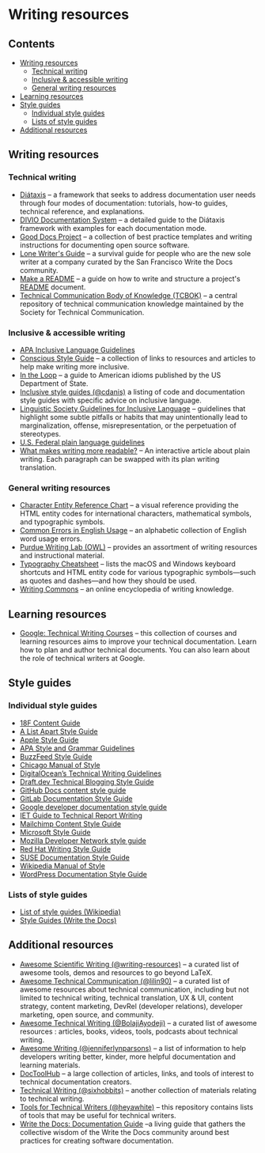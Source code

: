 # Writing resources<!-- omit in toc -->

## Contents<!-- omit in toc -->

- [Writing resources](#writing-resources)
  - [Technical writing](#technical-writing)
  - [Inclusive & accessible writing](#inclusive--accessible-writing)
  - [General writing resources](#general-writing-resources)
- [Learning resources](#learning-resources)
- [Style guides](#style-guides)
  - [Individual style guides](#individual-style-guides)
  - [Lists of style guides](#lists-of-style-guides)
- [Additional resources](#additional-resources)

## Writing resources

### Technical writing

- [Di&aacute;taxis](https://diataxis.fr) &ndash; a framework that seeks to address documentation user needs through four modes of documentation: tutorials, how-to guides, technical reference, and explanations.
- [DIVIO Documentation System](https://documentation.divio.com) &ndash; a detailed guide to the Di&aacute;taxis framework with examples for each documentation mode.
- [Good Docs Project](https://thegooddocsproject.dev/) &ndash; a collection of best practice templates and writing instructions for documenting open source software.
- [Lone Writer's Guide](https://github.com/San-Francisco-Write-The-Docs/lone-writers-guide#readme) &ndash; a survival guide for people who are the new sole writer at a company curated by the San Francisco Write the Docs community.
- [Make a README](https://www.makeareadme.com) &ndash; a guide on how to write and structure a project's [README](https://en.wikipedia.org/wiki/README) document.
- [Technical Communication Body of Knowledge (TCBOK)](https://www.tcbok.org/) &ndash; a central repository of technical communication knowledge maintained by the Society for Technical Communication.

### Inclusive & accessible writing

- [APA Inclusive Language Guidelines](https://www.apa.org/about/apa/equity-diversity-inclusion/language-guidelines)
- [Conscious Style Guide](https://consciousstyleguide.com) &ndash; a collection of links to resources and articles to help make writing more inclusive.
- [In the Loop](https://americanenglish.state.gov/resources/loop) &ndash; a guide to American idioms published by the US Department of State.
- [Inclusive style guides (@cdanis)](https://github.com/cdanis/inclusive-style-guides) a listing of code and documentation style guides with specific advice on inclusive language.
- [Linguistic Society Guidelines for Inclusive Language](https://www.linguisticsociety.org/resource/guidelines-inclusive-language) &ndash; guidelines that highlight some subtle pitfalls or habits that may unintentionally lead to marginalization, offense, misrepresentation, or the perpetuation of stereotypes.
- [U.S. Federal plain language guidelines](https://www.plainlanguage.gov/guidelines/)
- [What makes writing more readable?](https://pudding.cool/2022/02/plain) &ndash; An interactive article about plain writing. Each paragraph can be swapped with its plan writing translation.

### General writing resources

- [Character Entity Reference Chart](https://dev.w3.org/html5/html-author/charref) &ndash; a visual reference providing the HTML entity codes for international characters, mathematical symbols, and typographic symbols.
- [Common Errors in English Usage](https://brians.wsu.edu/common-errors/) &ndash; an alphabetic collection of English word usage errors.
- [Purdue Writing Lab (OWL)](https://owl.purdue.edu/owl/purdue_owl.html) &ndash; provides an assortment of writing resources and instructional material.
- [Typography Cheatsheet](https://www.typewolf.com/cheatsheet) &ndash; lists the macOS and Windows keyboard shortcuts and HTML entity code for various typographic symbols&mdash;such as quotes and dashes&mdash;and how they should be used.
- [Writing Commons](https://writingcommons.org) &ndash; an online encyclopedia of writing knowledge.

## Learning resources

- [Google: Technical Writing Courses](https://developers.google.com/tech-writing/overview) &ndash; this collection of courses and learning resources aims to improve your technical documentation. Learn how to plan and author technical documents. You can also learn about the role of technical writers at Google.

## Style guides

### Individual style guides

- [18F Content Guide](https://content-guide.18f.gov/our-style)
- [A List Apart Style Guide](https://alistapart.com/about/style-guide)
- [Apple Style Guide](https://help.apple.com/applestyleguide)
- [APA Style and Grammar Guidelines](https://apastyle.apa.org/style-grammar-guidelines)
- [BuzzFeed Style Guide](https://www.buzzfeed.com/emmyf/buzzfeed-style-guide)
- [Chicago Manual of Style](https://www.chicagomanualofstyle.org/)
- [DigitalOcean’s Technical Writing Guidelines](https://www.digitalocean.com/community/tutorials/digitalocean-s-technical-writing-guidelines)
- [Draft.dev Technical Blogging Style Guide](https://draft.dev/learn/styleguide)
- [GitHub Docs content style guide](https://github.com/github/docs/blob/main/contributing/content-style-guide.md)
- [GitLab Documentation Style Guide](https://docs.gitlab.com/ee/development/documentation/styleguide/)
- [Google developer documentation style guide](https://developers.google.com/style)
- [IET Guide to Technical Report Writing](https://www.theiet.org/media/5182/technical-report-writing.pdf)
- [Mailchimp Content Style Guide](https://styleguide.mailchimp.com)
- [Microsoft Style Guide](https://docs.microsoft.com/en-us/style-guide/)
- [Mozilla Developer Network style guide](https://developer.mozilla.org/en-US/docs/MDN/Guidelines/Writing_style_guide)
- [Red Hat Writing Style Guide](https://github.com/StyleGuides/WritingStyleGuide#readme)
- [SUSE Documentation Style Guide](https://documentation.suse.com/en-us/style/current/single-html/docu_styleguide)
- [Wikipedia Manual of Style](https://en.wikipedia.org/wiki/Wikipedia:Manual_of_Style)
- [WordPress Documentation Style Guide](https://make.wordpress.org/docs/style-guide/)

### Lists of style guides

- [List of style guides (Wikipedia)](https://en.wikipedia.org/wiki/List_of_style_guides)
- [Style Guides (Write the Docs)](https://www.writethedocs.org/guide/writing/style-guides/)

## Additional resources

- [Awesome Scientific Writing (@writing-resources)](https://github.com/writing-resources/awesome-scientific-writing#readme) &ndash; a curated list of awesome tools, demos and resources to go beyond LaTeX.
- [Awesome Technical Communication (@lilin90)](https://github.com/lilin90/awesome-technical-communication#readme) &ndash; a curated list of awesome resources about technical communication, including but not limited to technical writing, technical translation, UX &amp; UI, content strategy, content marketing, DevRel (developer relations), developer marketing, open source, and community.
- [Awesome Technical Writing (@BolajiAyodeji)](https://github.com/BolajiAyodeji/awesome-technical-writing#readme) &ndash; a curated list of awesome resources : articles, books, videos, tools, podcasts about technical writing.
- [Awesome Writing (@jenniferlynparsons)](https://github.com/jenniferlynparsons/awesome-writing#readme) &ndash; a list of information to help developers writing better, kinder, more helpful documentation and learning materials.
- [DocToolHub](https://doctoolhub.com/) &ndash; a large collection of articles, links, and tools of interest to technical documentation creators.
- [Technical Writing (@sixhobbits)](https://github.com/sixhobbits/technical-writing#readme) &ndash; another collection of materials relating to technical writing.
- [Tools for Technical Writers (@heyawhite)](https://github.com/heyawhite/tech-writing-tools#readme) &ndash; this repository contains lists of tools that may be useful for technical writers.
- [Write the Docs: Documentation Guide](https://www.writethedocs.org/guide/) &ndash;a living guide that gathers the collective wisdom of the Write the Docs community around best practices for creating software documentation.
